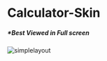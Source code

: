 # Calculator-Skin

##### *Best Viewed in Full screen

![simplelayout](https://user-images.githubusercontent.com/23337553/46583155-0714e280-ca4a-11e8-8af8-b3d53bab1a0f.png)
